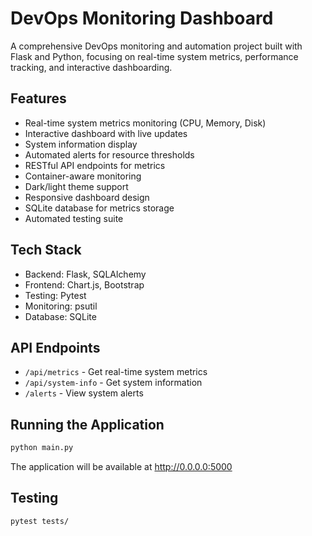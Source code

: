 
# DevOps Monitoring Dashboard

A comprehensive DevOps monitoring and automation project built with Flask and Python, focusing on real-time system metrics, performance tracking, and interactive dashboarding.

## Features

- Real-time system metrics monitoring (CPU, Memory, Disk)
- Interactive dashboard with live updates
- System information display
- Automated alerts for resource thresholds
- RESTful API endpoints for metrics
- Container-aware monitoring
- Dark/light theme support
- Responsive dashboard design
- SQLite database for metrics storage
- Automated testing suite

## Tech Stack

- Backend: Flask, SQLAlchemy
- Frontend: Chart.js, Bootstrap
- Testing: Pytest
- Monitoring: psutil
- Database: SQLite

## API Endpoints

- `/api/metrics` - Get real-time system metrics
- `/api/system-info` - Get system information
- `/alerts` - View system alerts

## Running the Application

```bash
python main.py
```

The application will be available at http://0.0.0.0:5000

## Testing

```bash
pytest tests/
```
